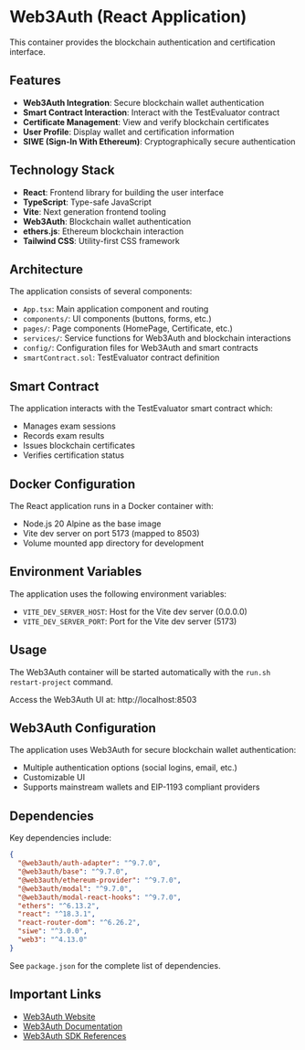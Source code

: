 # Web3Auth (React Application)

This container provides the blockchain authentication and certification interface.

## Features

- **Web3Auth Integration**: Secure blockchain wallet authentication
- **Smart Contract Interaction**: Interact with the TestEvaluator contract
- **Certificate Management**: View and verify blockchain certificates
- **User Profile**: Display wallet and certification information
- **SIWE (Sign-In With Ethereum)**: Cryptographically secure authentication

## Technology Stack

- **React**: Frontend library for building the user interface
- **TypeScript**: Type-safe JavaScript
- **Vite**: Next generation frontend tooling
- **Web3Auth**: Blockchain wallet authentication
- **ethers.js**: Ethereum blockchain interaction
- **Tailwind CSS**: Utility-first CSS framework

## Architecture

The application consists of several components:

- `App.tsx`: Main application component and routing
- `components/`: UI components (buttons, forms, etc.)
- `pages/`: Page components (HomePage, Certificate, etc.)
- `services/`: Service functions for Web3Auth and blockchain interactions
- `config/`: Configuration files for Web3Auth and smart contracts
- `smartContract.sol`: TestEvaluator contract definition

## Smart Contract

The application interacts with the TestEvaluator smart contract which:
- Manages exam sessions
- Records exam results
- Issues blockchain certificates
- Verifies certification status

## Docker Configuration

The React application runs in a Docker container with:
- Node.js 20 Alpine as the base image
- Vite dev server on port 5173 (mapped to 8503)
- Volume mounted app directory for development

## Environment Variables

The application uses the following environment variables:
- `VITE_DEV_SERVER_HOST`: Host for the Vite dev server (0.0.0.0)
- `VITE_DEV_SERVER_PORT`: Port for the Vite dev server (5173)

## Usage

The Web3Auth container will be started automatically with the `run.sh restart-project` command.

Access the Web3Auth UI at: http://localhost:8503

## Web3Auth Configuration

The application uses Web3Auth for secure blockchain wallet authentication:
- Multiple authentication options (social logins, email, etc.)
- Customizable UI
- Supports mainstream wallets and EIP-1193 compliant providers

## Dependencies

Key dependencies include:
```json
{
  "@web3auth/auth-adapter": "^9.7.0",
  "@web3auth/base": "^9.7.0",
  "@web3auth/ethereum-provider": "^9.7.0",
  "@web3auth/modal": "^9.7.0",
  "@web3auth/modal-react-hooks": "^9.7.0",
  "ethers": "^6.13.2",
  "react": "^18.3.1",
  "react-router-dom": "^6.26.2",
  "siwe": "^3.0.0",
  "web3": "^4.13.0"
}
```

See `package.json` for the complete list of dependencies.

## Important Links

- [Web3Auth Website](https://web3auth.io)
- [Web3Auth Documentation](https://web3auth.io/docs)
- [Web3Auth SDK References](https://web3auth.io/docs/sdk)